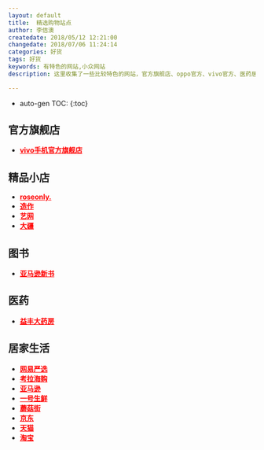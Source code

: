 ```yaml
---
layout: default
title:  精选购物站点
author: 李佶澳
createdate: 2018/05/12 12:21:00
changedate: 2018/07/06 11:24:14
categories: 好货
tags: 好货
keywords: 有特色的网站,小众网站
description: 这里收集了一些比较特色的网站，官方旗舰店、oppo官方、vivo官方、医药居家生活专卖。

---
```


* auto-gen TOC:
{:toc}

<h2>官方旗舰店</h2>
<ul>
<li><a target="_blank" style="font-weight:bold;color:red" href="https://s.click.taobao.com/t?e=m%3D2%26s%3DDjrBveWbImYcQipKwQzePDAVflQIoZepK7Vc7tFgwiFRAdhuF14FMU8YCzk6XsBk8sviUM61dt3b6m8RPJaT9jpnKcWWAMs1Xga9diXO5NYGp2fMraklkP4vew88RODOcSpj5qSCmbA%3D">vivo手机官方旗舰店</a></li>
</ul>

<h2>精品小店</h2>
<ul>
<li><a target="_blank" style="font-weight:bold;color:red" href="https://c.duomai.com/track.php?k=ibj9WYppWas1DZpVXZmMDMxITPklWYmAjMzUjMy0DZp9VZ0l2cmYiJuNmLt92YukHbu9WZz9mcuc3d3ZkMlYkMlE0MlAHd0hWP0Z">roseonly.</a></li>
<li><a target="_blank" style="font-weight:bold;color:red" href="https://c.duomai.com/track.php?k=lAHd0hWP0Zibj9WYppWas1DZpVXZmQDOzMTPklWYmAjMzUjMy0DZp9VZ0l2cmYiJpFWbvVHZfB3ckR0Ml02byZmeGNTJGJTJt92Yu8Wd69WY6ZkMlYkMlE0M">造作</a></li>
<li><a target="_blank" style="font-weight:bold;color:red" href="https://c.duomai.com/track.php?k=m0DZpVXZmITO5MTPklWYmAjMzUjMy0DZp9VZ0l2cm02bj5CdyF2d55yd3dnRyUiRyUSQzUycwRHdo1Dd" >艺网</a></li>
<li><a target="_blank" style="font-weight:bold;color:red" href="http://click.dji.com/AIxnZwK6V7mHitF4Mik?pm=custom">大疆</a></li>
</ul>

<h2>图书</h2>
<ul>
<li><a target="_blank" style="font-weight:bold;color:red" href="https://www.amazon.cn/b/ref=as_li_ss_tl?_encoding=UTF8&camp=536&creative=3132&linkCode=ur2&node=1876031071&pf_rd_i=658390051&pf_rd_m=A1AJ19PSB66TGU&pf_rd_p=a431cac5-8539-4556-a045-beb1449d6a4e&pf_rd_p=a431cac5-8539-4556-a045-beb1449d6a4e&pf_rd_r=1KHS63SH79SRZV0S0BY2&pf_rd_r=1KHS63SH79SRZV0S0BY2&pf_rd_s=merchandised-search-leftnav&pf_rd_t=101&tag=znrio-23">亚马逊新书</a></li>
</ul>

<h2>医药</h2>
<ul>
<li><a target="_blank" style="font-weight:bold;color:red" href="https://p.gouwuke.com/0Rdyy">益丰大药房</a></li>
</ul>

<h2>居家生活</h2>
<ul>
<li><a target="_blank" style="font-weight:bold;color:red" href="https://c.duomai.com/track.php?k=WYppWas1DZpVXZmcDOwMTPklWYmAjMzUjMy0DZp9VZ0l2cmYiRyUSbvNmLzYTMuU3b5ZkMlYkMlE0MlAHd0hWP0Zibj9">网易严选</a></li>
<li><a target="_blank" style="font-weight:bold;color:red" href="https://c.duomai.com/track.php?k=j9WYppWas1DZpVXZmczM3ETPklWYmAjMzUjMy0DZp9VZ0l2cmYiJGJTJt92YuEGbvF2auc3d3ZkMlYkMlE0MlAHd0hWP0Zib">考拉海购</a></li>
<li><a target="_blank" style="font-weight:bold;color:red" href="https://www.amazon.cn?tag=znrio-23">亚马逊</a></li>
<li><a target="_blank" style="font-weight:bold;color:red" href="https://c.duomai.com/track.php?k=2YvFWaqlGb9QWa1VmJ4UTPklWYmIDO0QjMy0DZp9VZ0l2cmYiJGJTJt92YuQGa55yd3dnRyUiRyUSQzUycwRHdo1Ddm4">一号生鲜</a></li>
<li><a target="_blank" style="font-weight:bold;color:red" href="https://c.duomai.com/track.php?k=uN2bhlmapxWPklWdlZSMyYTPklWYmAjMzUjMy0DZp9VZ0l2cmYiRyUSbvNmLllma1d2bt5yd3dnRyUiRyUSQzUCc0RHa9QnJ">蘑菇街</a></li>
<li><a target="_blank" style="font-weight:bold;color:red" href="https://c.duomai.com/track.php?site_id=224482&lid=4193&aid=61&euid=lijiaocn&t=http%3A%2F%2Fwww.360buy.com%2F">京东</a></li>
<li><a target="_blank" style="font-weight:bold;color:red" href="https://www.tmall.com/" isconvert="1">天猫</a></li>
<li><a target="_blank" style="font-weight:bold;color:red" href="https://www.taobao.com/" isconvert="1">淘宝</a></li>
</ul>

